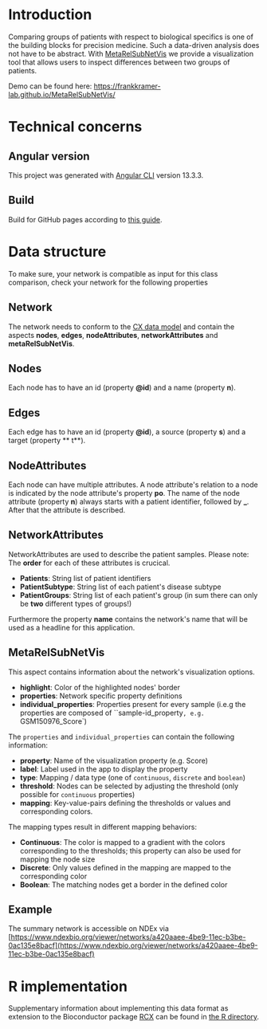 # Introduction

Comparing groups of patients with respect to biological specifics is one of the building blocks for
precision medicine. Such a data-driven analysis does not have to be abstract.
With [MetaRelSubNetVis](https://frankkramer-lab.github.io/MetaRelSubNetVis/) we provide a
visualization tool that allows users to inspect differences between two groups of patients.

Demo can be found here: https://frankkramer-lab.github.io/MetaRelSubNetVis/

# Technical concerns

## Angular version

This project was generated with [Angular CLI](https://github.com/angular/angular-cli) version
13.3.3.

## Build

Build for GitHub pages according to [this guide](https://angular.io/guide/deployment).

# Data structure

To make sure, your network is compatible as input for this class comparison, check your network for
the following properties

## Network

The network needs to conform to the [CX data model](https://home.ndexbio.org/data-model/) and
contain the aspects **nodes**, **edges**, **nodeAttributes**, **networkAttributes** and **metaRelSubNetVis**.

## Nodes

Each node has to have an id (property **@id**) and a name (property **n**).

## Edges

Each edge has to have an id (property **@id**), a source (property **s**) and a target (property **
t**).

## NodeAttributes

Each node can have multiple attributes. A node attribute's relation to a node is indicated by the
node attribute's property **po**. The name of the node attribute (property **n**) always starts with
a patient identifier, followed by **\_**. After that the attribute is described. 

## NetworkAttributes

NetworkAttributes are used to describe the patient samples. Please note: The **order** for each of
these attributes is crucical.

- **Patients**: String list of patient identifiers
- **PatientSubtype**: String list of each patient's disease subtype
- **PatientGroups**: String list of each patient's group (in sum there can only be **two** different
  types of groups!)

Furthermore the property **name** contains the network's name that will be used as a headline for
this application.

## MetaRelSubNetVis

This aspect contains information about the network's visualization options.

- **highlight**: Color of the highlighted nodes' border
- **properties**: Network specific property definitions
- **individual_properties**: Properties present for every sample (i.e.g the properties are composed of ``sample-id_property`, e.g. `GSM150976_Score`)

The `properties` and `individual_properties` can contain the following information: 

- **property**: Name of the visualization property (e.g. Score)
- **label**: Label used in the app to display the property
- **type**: Mapping / data type (one of `continuous`, `discrete` and `boolean`) 
- **threshold**: Nodes can be selected by adjusting the threshold (only possible for `continuous` properties)
- **mapping**: Key-value-pairs defining the thresholds or values and corresponding colors.

The mapping types result in different mapping behaviors:

- **Continuous**: The color is mapped to a gradient with the colors corresponding to the thresholds; this property can also be used for mapping the node size
- **Discrete**: Only values defined in the mapping are mapped to the corresponding color
- **Boolean**: The matching nodes get a border in the defined color

## Example

The summary network is accessible on NDEx
via [https://www.ndexbio.org/viewer/networks/a420aaee-4be9-11ec-b3be-0ac135e8bacf](https://www.ndexbio.org/viewer/networks/a420aaee-4be9-11ec-b3be-0ac135e8bacf)

# R implementation

Supplementary information about implementing this data format as extension to the Bioconductor package [RCX](https://bioconductor.org/packages/release/bioc/html/RCX.html) can be found in [the R directory](R/).
